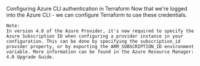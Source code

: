 Configuring Azure CLI authentication in Terraform
Now that we're logged into the Azure CLI - we can configure Terraform to use these credentials.
```
Note:
In version 4.0 of the Azure Provider, it's now required to specify the Azure Subscription ID when configuring a provider instance in your configuration. This can be done by specifying the subscription_id provider property, or by exporting the ARM_SUBSCRIPTION_ID environment variable. More information can be found in the Azure Resource Manager: 4.0 Upgrade Guide.
```
